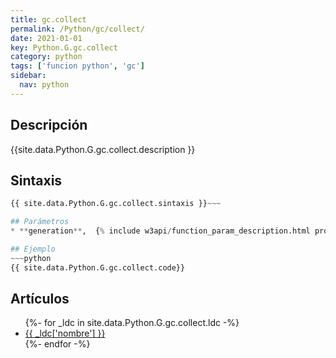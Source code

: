 ```yaml
---
title: gc.collect
permalink: /Python/gc/collect/
date: 2021-01-01
key: Python.G.gc.collect
category: python
tags: ['funcion python', 'gc']
sidebar: 
  nav: python
---
```


## Descripción
{{site.data.Python.G.gc.collect.description }}

## Sintaxis
~~~python
{{ site.data.Python.G.gc.collect.sintaxis }}~~~

## Parámetros
* **generation**,  {% include w3api/function_param_description.html propiedad=site.data.Python.G.gc.collect valor="generation" %}

## Ejemplo
~~~python
{{ site.data.Python.G.gc.collect.code}}
~~~

## Artículos
<ul>
{%- for _ldc in site.data.Python.G.gc.collect.ldc -%}
   <li>
       <a href="{{_ldc['url'] }}">{{ _ldc['nombre'] }}</a>
   </li>
{%- endfor -%}
</ul>
